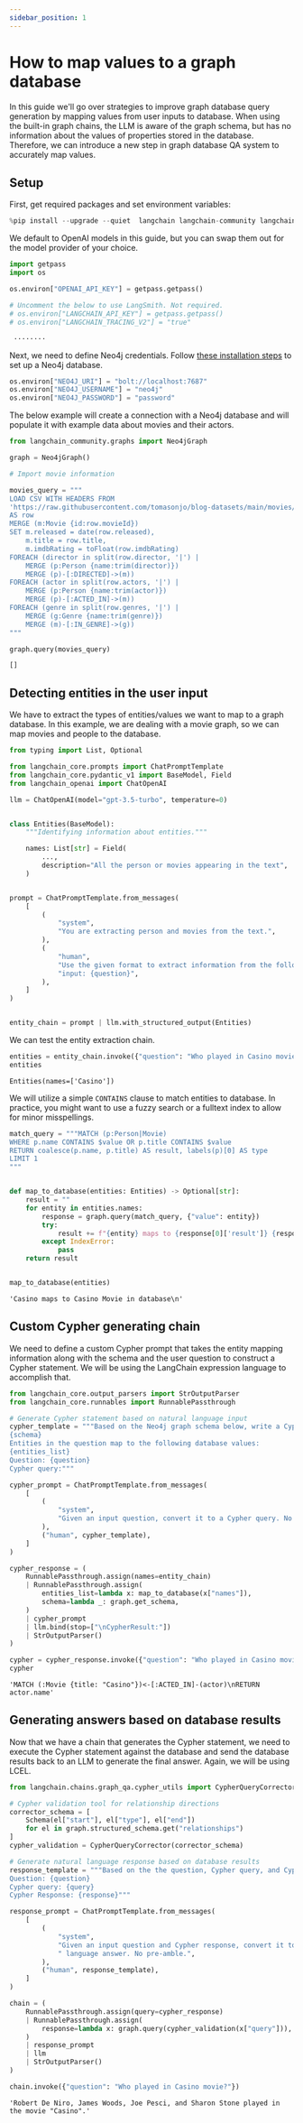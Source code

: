 ```yaml
---
sidebar_position: 1
---
```

# How to map values to a graph database

In this guide we'll go over strategies to improve graph database query generation by mapping values from user inputs to database.
When using the built-in graph chains, the LLM is aware of the graph schema, but has no information about the values of properties stored in the database.
Therefore, we can introduce a new step in graph database QA system to accurately map values.

## Setup

First, get required packages and set environment variables:


```python
%pip install --upgrade --quiet  langchain langchain-community langchain-openai neo4j
```

We default to OpenAI models in this guide, but you can swap them out for the model provider of your choice.


```python
import getpass
import os

os.environ["OPENAI_API_KEY"] = getpass.getpass()

# Uncomment the below to use LangSmith. Not required.
# os.environ["LANGCHAIN_API_KEY"] = getpass.getpass()
# os.environ["LANGCHAIN_TRACING_V2"] = "true"
```

     ········


Next, we need to define Neo4j credentials.
Follow [these installation steps](https://neo4j.com/docs/operations-manual/current/installation/) to set up a Neo4j database.


```python
os.environ["NEO4J_URI"] = "bolt://localhost:7687"
os.environ["NEO4J_USERNAME"] = "neo4j"
os.environ["NEO4J_PASSWORD"] = "password"
```

The below example will create a connection with a Neo4j database and will populate it with example data about movies and their actors.


```python
from langchain_community.graphs import Neo4jGraph

graph = Neo4jGraph()

# Import movie information

movies_query = """
LOAD CSV WITH HEADERS FROM 
'https://raw.githubusercontent.com/tomasonjo/blog-datasets/main/movies/movies_small.csv'
AS row
MERGE (m:Movie {id:row.movieId})
SET m.released = date(row.released),
    m.title = row.title,
    m.imdbRating = toFloat(row.imdbRating)
FOREACH (director in split(row.director, '|') | 
    MERGE (p:Person {name:trim(director)})
    MERGE (p)-[:DIRECTED]->(m))
FOREACH (actor in split(row.actors, '|') | 
    MERGE (p:Person {name:trim(actor)})
    MERGE (p)-[:ACTED_IN]->(m))
FOREACH (genre in split(row.genres, '|') | 
    MERGE (g:Genre {name:trim(genre)})
    MERGE (m)-[:IN_GENRE]->(g))
"""

graph.query(movies_query)
```




    []



## Detecting entities in the user input
We have to extract the types of entities/values we want to map to a graph database. In this example, we are dealing with a movie graph, so we can map movies and people to the database.


```python
from typing import List, Optional

from langchain_core.prompts import ChatPromptTemplate
from langchain_core.pydantic_v1 import BaseModel, Field
from langchain_openai import ChatOpenAI

llm = ChatOpenAI(model="gpt-3.5-turbo", temperature=0)


class Entities(BaseModel):
    """Identifying information about entities."""

    names: List[str] = Field(
        ...,
        description="All the person or movies appearing in the text",
    )


prompt = ChatPromptTemplate.from_messages(
    [
        (
            "system",
            "You are extracting person and movies from the text.",
        ),
        (
            "human",
            "Use the given format to extract information from the following "
            "input: {question}",
        ),
    ]
)


entity_chain = prompt | llm.with_structured_output(Entities)
```

We can test the entity extraction chain.


```python
entities = entity_chain.invoke({"question": "Who played in Casino movie?"})
entities
```




    Entities(names=['Casino'])



We will utilize a simple `CONTAINS` clause to match entities to database. In practice, you might want to use a fuzzy search or a fulltext index to allow for minor misspellings.


```python
match_query = """MATCH (p:Person|Movie)
WHERE p.name CONTAINS $value OR p.title CONTAINS $value
RETURN coalesce(p.name, p.title) AS result, labels(p)[0] AS type
LIMIT 1
"""


def map_to_database(entities: Entities) -> Optional[str]:
    result = ""
    for entity in entities.names:
        response = graph.query(match_query, {"value": entity})
        try:
            result += f"{entity} maps to {response[0]['result']} {response[0]['type']} in database\n"
        except IndexError:
            pass
    return result


map_to_database(entities)
```




    'Casino maps to Casino Movie in database\n'



## Custom Cypher generating chain

We need to define a custom Cypher prompt that takes the entity mapping information along with the schema and the user question to construct a Cypher statement.
We will be using the LangChain expression language to accomplish that.


```python
from langchain_core.output_parsers import StrOutputParser
from langchain_core.runnables import RunnablePassthrough

# Generate Cypher statement based on natural language input
cypher_template = """Based on the Neo4j graph schema below, write a Cypher query that would answer the user's question:
{schema}
Entities in the question map to the following database values:
{entities_list}
Question: {question}
Cypher query:"""

cypher_prompt = ChatPromptTemplate.from_messages(
    [
        (
            "system",
            "Given an input question, convert it to a Cypher query. No pre-amble.",
        ),
        ("human", cypher_template),
    ]
)

cypher_response = (
    RunnablePassthrough.assign(names=entity_chain)
    | RunnablePassthrough.assign(
        entities_list=lambda x: map_to_database(x["names"]),
        schema=lambda _: graph.get_schema,
    )
    | cypher_prompt
    | llm.bind(stop=["\nCypherResult:"])
    | StrOutputParser()
)
```


```python
cypher = cypher_response.invoke({"question": "Who played in Casino movie?"})
cypher
```




    'MATCH (:Movie {title: "Casino"})<-[:ACTED_IN]-(actor)\nRETURN actor.name'



## Generating answers based on database results

Now that we have a chain that generates the Cypher statement, we need to execute the Cypher statement against the database and send the database results back to an LLM to generate the final answer.
Again, we will be using LCEL.


```python
from langchain.chains.graph_qa.cypher_utils import CypherQueryCorrector, Schema

# Cypher validation tool for relationship directions
corrector_schema = [
    Schema(el["start"], el["type"], el["end"])
    for el in graph.structured_schema.get("relationships")
]
cypher_validation = CypherQueryCorrector(corrector_schema)

# Generate natural language response based on database results
response_template = """Based on the the question, Cypher query, and Cypher response, write a natural language response:
Question: {question}
Cypher query: {query}
Cypher Response: {response}"""

response_prompt = ChatPromptTemplate.from_messages(
    [
        (
            "system",
            "Given an input question and Cypher response, convert it to a natural"
            " language answer. No pre-amble.",
        ),
        ("human", response_template),
    ]
)

chain = (
    RunnablePassthrough.assign(query=cypher_response)
    | RunnablePassthrough.assign(
        response=lambda x: graph.query(cypher_validation(x["query"])),
    )
    | response_prompt
    | llm
    | StrOutputParser()
)
```


```python
chain.invoke({"question": "Who played in Casino movie?"})
```




    'Robert De Niro, James Woods, Joe Pesci, and Sharon Stone played in the movie "Casino".'




```python

```
